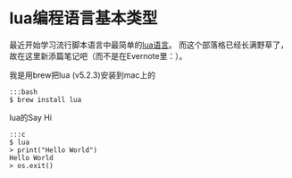 lua编程语言基本类型
===================

最近开始学习流行脚本语言中最简单的[lua语言](http://www.lua.org/about.html)。
而这个部落格已经长满野草了， 故在这里新添篇笔记吧（而不是在Evernote里：）。

我是用brew把lua (v5.2.3)安装到mac上的

    :::bash
    $ brew install lua

lua的Say Hi

    :::c
    $ lua
    > print("Hello World")
    Hello World
    > os.exit()

